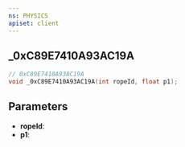 ```yaml
---
ns: PHYSICS
apiset: client
---
```

## _0xC89E7410A93AC19A

```c
// 0xC89E7410A93AC19A
void _0xC89E7410A93AC19A(int ropeId, float p1);
```


## Parameters
* **ropeId**:
* **p1**: